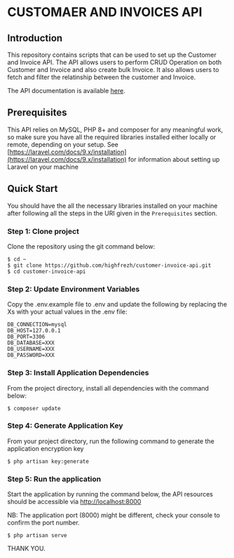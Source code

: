 # CUSTOMAER AND INVOICES API

## Introduction
This repository contains scripts that can be used to set up the Customer and Invoice API.
The API allows users to perform CRUD Operation on both Customer and Invoice and also create bulk Invoice. It also allows users to fetch and filter the relatinship between  the customer and Invoice. 

The API documentation is available [here](https://documenter.getpostman.com/view/16161182/2s83zfRREf).


## Prerequisites
This API relies on MySQL, PHP 8+ and composer for any meaningful work, so make sure you have all the required libraries installed either locally or remote, depending on your setup. See [https://laravel.com/docs/9.x/installation](https://laravel.com/docs/9.x/installation) for information about setting up Laravel on your machine

## Quick Start
You should have the all the necessary libraries installed on your machine after following all the steps in the URI given in the ```Prerequisites``` section.

### Step 1: Clone project
Clone the repository using the git command below:

````
$ cd ~
$ git clone https://github.com/highfrezh/customer-invoice-api.git
$ cd customer-invoice-api
````

### Step 2: Update Environment Variables
Copy the .env.example file to .env and update the following by replacing the Xs with your actual values in the .env file:

````
DB_CONNECTION=mysql
DB_HOST=127.0.0.1
DB_PORT=3306
DB_DATABASE=XXX
DB_USERNAME=XXX
DB_PASSWORD=XXX
````

### Step 3: Install Application Dependencies
From the project directory, install all dependencies with the command below:

````
$ composer update
````

### Step 4: Generate Application Key

From your project directory, run the following command to generate the application encryption key


````
$ php artisan key:generate
````

### Step 5: Run the application

Start the application by running the command below, the API resources should be accessible via [http://localhost:8000](http://localhost:8000)

NB: The application port (8000) might be different, check your console to confirm the port number.
````
$ php artisan serve
````




THANK YOU.
